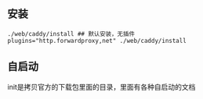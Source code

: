 ## 安装
```shell
./web/caddy/install ## 默认安装，无插件
plugins="http.forwardproxy,net" ./web/caddy/install
```

## 自启动

init是拷贝官方的下载包里面的目录，里面有各种自启动的文档